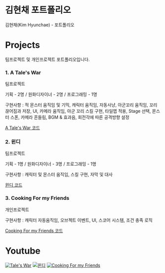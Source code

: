 # 김현채 포트폴리오
김현채(Kim Hyunchae) - 포트폴리오

# Projects
팀프로젝트 및 개인프로젝트 포트폴리오입니다.

### 1. A Tale's War
팀프로젝트

기획 - 2명 / 원화디자이너 - 2명 / 프로그래밍 - 1명

구현사항 : 적 몬스터 움직임 및 기믹, 캐릭터 움직임, 자동사냥, 아군꼬리 움직임, 꼬리 끊어짐과 저장, UI, 카메라 움직임, 아군 꼬리 스킬 구현, 타일맵 적용, Stage 선택, 몬스터 스폰, 카메라 흔들림, BGM & 효과음, 회전각에 따른 공격방향 설정

[A Tale's War 코드](깃허브주소)

### 2. 윈디
팀프로젝트

기획 - 1명 / 원화디자이너 - 3명 / 프로그래밍 - 1명

구현사항 : 캐릭터 및 몬스터 움직임, 스킬 구현, 자막 및 대사

[윈디 코드](https://github.com/hyunchae123/TeamProject-1-1)

### 3. Cooking For my Friends
개인프로젝트

구현사항 : 캐릭터 자동움직임, 오브젝트 이벤트, UI, 스코어 시스템, 조건 충족 로직

[Cooking For my Friends 코드](https://github.com/hyunchae123/Project2)

# Youtube

[![Tale's War](http://img.youtube.com/vi/Z6qsAPXw9kE/0.jpg)](https://youtu.be/Z6qsAPXw9kE)
[![윈디](http://img.youtube.com/vi/5lLYblX9WyU/0.jpg)](https://youtu.be/5lLYblX9WyU)
[![Cooking For my Friends](http://img.youtube.com/vi/9pIdL8q7msA/0.jpg)](https://youtu.be/9pIdL8q7msA)
